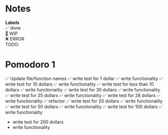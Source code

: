 # Notes

**Labels**  
✅ done  
🚧 WIP  
❌ ERROR  
TODO:

# Pomodoro 1

✅ Update file/function names
✅ write test for 1 dollar
✅ write functionality
✅ write test for 10 dollars
✅ write functionality
✅ write test for less than 10 dollars
✅ write functionality
✅ write test for 30 dollars
✅ write functionality
✅ write test for 25 dollars
✅ write functionality
✅ write test for 28 dollars
✅ write functionality
✅ refactor
✅ write test for 20 dollars
✅ write functionality
✅ write test for 50 dollars
✅ write functionality
✅ write test for 100 dollars
✅ write functionality

- write test for 200 dollars
- write functionality
